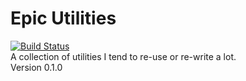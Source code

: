 # Epic Utilities
[![Build Status](https://travis-ci.org/TheOfficialStinger/epicutils.svg?branch=master)](https://travis-ci.org/TheOfficialStinger/epicutils)
<br />
A collection of utilities I tend to re-use or re-write a lot.<br />
Version 0.1.0
